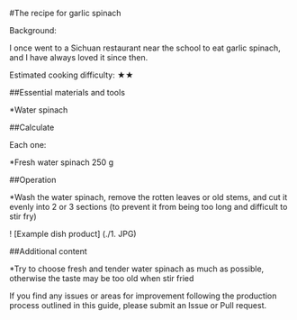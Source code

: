 #The recipe for garlic spinach

Background:

I once went to a Sichuan restaurant near the school to eat garlic spinach, and I have always loved it since then.

Estimated cooking difficulty: ★★

##Essential materials and tools

*Water spinach

##Calculate

Each one:

*Fresh water spinach 250 g

##Operation

*Wash the water spinach, remove the rotten leaves or old stems, and cut it evenly into 2 or 3 sections (to prevent it from being too long and difficult to stir fry)

! [Example dish product] (./1. JPG)

##Additional content

*Try to choose fresh and tender water spinach as much as possible, otherwise the taste may be too old when stir fried

If you find any issues or areas for improvement following the production process outlined in this guide, please submit an Issue or Pull request.